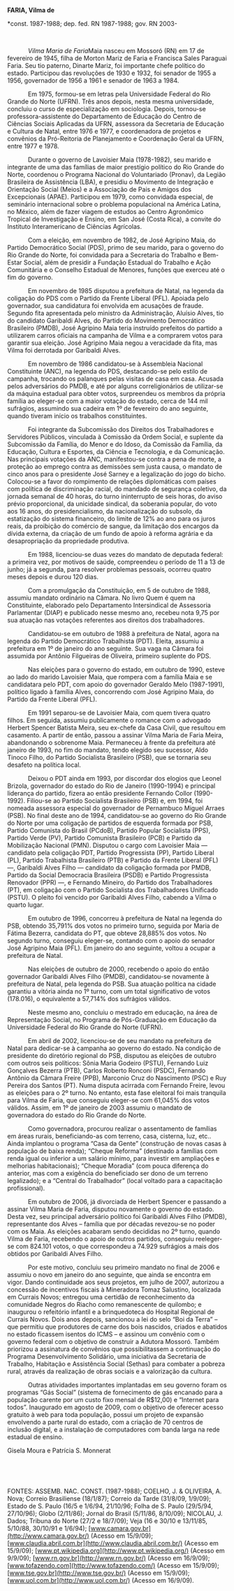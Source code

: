 **FARIA, Vilma de**

\*const. 1987-1988; dep. fed. RN 1987-1988; gov. RN 2003-

 

            *Vilma Maria de Faria*Maia nasceu em Mossoró (RN) em 17 de
fevereiro de 1945, filha de Morton Mariz de Faria e Francisca Sales
Paraguai Faria. Seu tio paterno, Dinarte Mariz, foi importante chefe
político do estado. Participou das revoluções de 1930 e 1932, foi
senador de 1955 a 1956, governador de 1956 a 1961 e senador de 1963 a
1984.

            Em 1975, formou-se em letras pela Universidade Federal do
Rio Grande do Norte (UFRN). Três anos depois, nesta mesma universidade,
concluiu o curso de especialização em sociologia. Depois, tornou-se
professora-assistente do Departamento de Educação do Centro de Ciências
Sociais Aplicadas da UFRN, assessora da Secretaria de Educação e Cultura
de Natal, entre 1976 e 1977, e coordenadora de projetos e convênios da
Pró-Reitoria de Planejamento e Coordenação Geral da UFRN, entre 1977 e
1978.

            Durante o governo de Lavoisier Maia (1978-1982), seu marido
e integrante de uma das famílias de maior prestígio político do Rio
Grande do Norte, coordenou o Programa Nacional do Voluntariado (Pronav),
da Legião Brasileira de Assistência (LBA), e presidiu o Movimento de
Integração e Orientação Social (Meios) e a Associação de Pais e Amigos
dos Excepcionais (APAE). Participou em 1979, como convidada especial, de
seminário internacional sobre o problema populacional na América Latina,
no México, além de fazer viagem de estudos ao Centro Agronômico Tropical
de Investigação e Ensino, em San José (Costa Rica), a convite do
Instituto Interamericano de Ciências Agrícolas.

            Com a eleição, em novembro de 1982, de José Agripino Maia,
do Partido Democrático Social (PDS), primo de seu marido, para o governo
do Rio Grande do Norte, foi convidada para a Secretaria do Trabalho e
Bem-Estar Social, além de presidir a Fundação Estadual do Trabalho e
Ação Comunitária e o Conselho Estadual de Menores, funções que exerceu
até o fim do governo.

            Em novembro de 1985 disputou a prefeitura de Natal, na
legenda da coligação do PDS com o Partido da Frente Liberal (PFL).
Apoiada pelo governador, sua candidatura foi envolvida em acusações de
fraude. Segundo fita apresentada pelo ministro da Administração, Aluísio
Alves, tio do candidato Garibaldi Alves, do Partido do Movimento
Democrático Brasileiro (PMDB), José Agripino Maia teria instruído
prefeitos do partido a utilizarem carros oficiais na campanha de Vilma e
a comprarem votos para garantir sua eleição. José Agripino Maia negou a
veracidade da fita, mas Vilma foi derrotada por Garibaldi Alves.

            Em novembro de 1986 candidatou-se à Assembleia Nacional
Constituinte (ANC), na legenda do PDS, destacando-se pelo estilo de
campanha, trocando os palanques pelas visitas de casa em casa. Acusada
pelos adversários do PMDB, e até por alguns correligionários de
utilizar-se da máquina estadual para obter votos, surpreendeu os membros
da própria família ao eleger-se com a maior votação do estado, cerca de
144 mil sufrágios, assumindo sua cadeira em 1º de fevereiro do ano
seguinte, quando tiveram início os trabalhos constituintes.

            Foi integrante da Subcomissão dos Direitos dos Trabalhadores
e Servidores Públicos, vinculada à Comissão da Ordem Social, e suplente
da Subcomissão da Família, do Menor e do Idoso, da Comissão da Família,
da Educação, Cultura e Esportes, da Ciência e Tecnologia, e da
Comunicação. Nas principais votações da ANC, manifestou-se contra a pena
de morte, a proteção ao emprego contra as demissões sem justa causa, o
mandato de cinco anos para o presidente José Sarney e a legalização do
jogo do bicho. Colocou-se a favor do rompimento de relações diplomáticas
com países com política de discriminação racial, do mandado de segurança
coletivo, da jornada semanal de 40 horas, do turno ininterrupto de seis
horas, do aviso prévio proporcional, da unicidade sindical, da soberania
popular, do voto aos 16 anos, do presidencialismo, da nacionalização do
subsolo, da estatização do sistema financeiro, do limite de 12% ao ano
para os juros reais, da proibição do comércio de sangue, da limitação
dos encargos da dívida externa, da criação de um fundo de apoio à
reforma agrária e da desapropriação da propriedade produtiva.

            Em 1988, licenciou-se duas vezes do mandato de deputada
federal: a primeira vez, por motivos de saúde, compreendeu o período de
11 a 13 de junho; já a segunda, para resolver problemas pessoais,
ocorreu quatro meses depois e durou 120 dias.

            Com a promulgação da Constituição, em 5 de outubro de 1988,
assumiu mandato ordinário na Câmara. No livro Quem é quem na
Constituinte, elaborado pelo Departamento Intersindical de Assessoria
Parlamentar (DIAP) e publicado nesse mesmo ano, recebeu nota 9,75 por
sua atuação nas votações referentes aos direitos dos trabalhadores.

            Candidatou-se em outubro de 1988 à prefeitura de Natal,
agora na legenda do Partido Democrático Trabalhista (PDT). Eleita,
assumiu a prefeitura em 1º de janeiro do ano seguinte. Sua vaga na
Câmara foi assumida por Antônio Filgueiras de Oliveira, primeiro
suplente do PDS. 

            Nas eleições para o governo do estado, em outubro de 1990,
esteve ao lado do marido Lavoisier Maia, que rompera com a família Maia
e se candidatara pelo PDT, com apoio do governador Geraldo Melo
(1987-1991), político ligado à família Alves, concorrendo com José
Agripino Maia, do Partido da Frente Liberal (PFL).

            Em 1991 separou-se de Lavoisier Maia, com quem tivera quatro
filhos. Em seguida, assumiu publicamente o romance com o advogado
Herbert Spencer Batista Meira, seu ex-chefe da Casa Civil, que resultou
em casamento. A partir de então, passou a assinar Vilma Maria de Faria
Meira, abandonando o sobrenome Maia. Permaneceu à frente da prefeitura
até janeiro de 1993, no fim do mandato, tendo elegido seu sucessor, Aldo
Tinoco Filho, do Partido Socialista Brasileiro (PSB), que se tornaria
seu desafeto na política local.

            Deixou o PDT ainda em 1993, por discordar dos elogios que
Leonel Brizola, governador do estado do Rio de Janeiro (1990-1994) e
principal liderança do partido, fizera ao então presidente Fernando
Collor (1990-1992). Filiou-se ao Partido Socialista Brasileiro (PSB) e,
em 1994, foi nomeada assessora especial do governador de Pernambuco
Miguel Arraes (PSB). No final deste ano de 1994, candidatou-se ao
governo do Rio Grande do Norte por uma coligação de partidos de esquerda
formada por PSB, Partido Comunista do Brasil (PCdoB), Partido Popular
Socialista (PPS), Partido Verde (PV), Partido Comunista Brasileiro (PCB)
e Partido da Mobilização Nacional (PMN). Disputou o cargo com Lavoisier
Maia — candidato pela coligação PDT, Partido Progressista (PP), Partido
Liberal (PL), Partido Trabalhista Brasileiro (PTB) e Partido da Frente
Liberal (PFL) —, Garibaldi Alves Filho — candidato da coligação formada
por PMDB, Partido da Social Democracia Brasileira (PSDB) e Partido
Progressista Renovador (PPR) —, e Fernando Mineiro, do Partido dos
Trabalhadores (PT), em coligação com o Partido Socialista dos
Trabalhadores Unificado (PSTU). O pleito foi vencido por Garibaldi Alves
Filho, cabendo a Vilma o quarto lugar.

            Em outubro de 1996, concorreu à prefeitura de Natal na
legenda do PSB, obtendo 35,791% dos votos no primeiro turno, seguida por
Maria de Fátima Bezerra, candidata do PT, que obteve 28,885% dos votos.
No segundo turno, conseguiu eleger-se, contando com o apoio do senador
José Agripino Maia (PFL). Em janeiro do ano seguinte, voltou a ocupar a
prefeitura de Natal.

            Nas eleições de outubro de 2000, recebendo o apoio do então
governador Garibaldi Alves Filho (PMDB), candidatou-se novamente à
prefeitura de Natal, pela legenda do PSB. Sua atuação política na cidade
garantiu a vitória ainda no 1º turno, com um total significativo de
votos (178.016), o equivalente a 57,714% dos sufrágios válidos.

            Neste mesmo ano, concluiu o mestrado em educação, na área de
Representação Social, no Programa de Pós-Graduação em Educação da
Universidade Federal do Rio Grande do Norte (UFRN).

            Em abril de 2002, licenciou-se de seu mandato na prefeitura
de Natal para dedicar-se à campanha ao governo do estado. Na condição de
presidente do diretório regional do PSB, disputou as eleições de outubro
com outros seis políticos: Sônia Maria Godeiro (PSTU), Fernando Luiz
Gonçalves Bezerra (PTB), Carlos Roberto Ronconi (PSDC), Fernando Antônio
da Câmara Freire (PPB), Marconio Cruz do Nascimento (PSC) e Ruy Pereira
dos Santos (PT). Numa disputa acirrada com Fernando Freire, levou as
eleições para o 2º turno. No entanto, esta fase eleitoral foi mais
tranquila para Vilma de Faria, que conseguiu eleger-se com 61,045% dos
votos válidos. Assim, em 1º de janeiro de 2003 assumiu o mandato de
governadora do estado do Rio Grande do Norte.

            Como governadora, procurou realizar o assentamento de
famílias em áreas rurais, beneficiando-as com terreno, casa, cisterna,
luz, etc.. Ainda implantou o programa “Casa da Gente” (construção de
novas casas à população de baixa renda); “Cheque Reforma” (destinado a
famílias com renda igual ou inferior a um salário mínimo, para investir
em ampliações e melhorias habitacionais); “Cheque Moradia” (com pouca
diferença do anterior, mas com a exigência do beneficiado ser dono de um
terreno legalizado); e a “Central do Trabalhador” (local voltado para a
capacitação profissional).

            Em outubro de 2006, já divorciada de Herbert Spencer e
passando a assinar Vilma Maria de Faria, disputou novamente o governo do
estado. Desta vez, seu principal adversário político foi Garibaldi Alves
Filho (PMDB), representante dos Alves – família que por décadas
revezou-se no poder com os Maia. As eleições acabaram sendo decididas no
2º turno, quando Vilma de Faria, recebendo o apoio de outros partidos,
conseguiu reeleger-se com 824.101 votos, o que correspondeu a 74.929
sufrágios a mais dos obtidos por Garibaldi Alves Filho.

            Por este motivo, concluiu seu primeiro mandato no final de
2006 e assumiu o novo em janeiro do ano seguinte, que ainda se encontra
em vigor. Dando continuidade aos seus projetos, em julho de 2007,
autorizou a concessão de incentivos fiscais à Mineradora Tomaz
Salustino, localizada em Currais Novos; entregou uma certidão de
reconhecimento da comunidade Negros do Riacho como remanescente de
quilombo; e inaugurou o refeitório infantil e a brinquedoteca do
Hospital Regional de Currais Novos. Dois anos depois, sancionou a lei do
selo “Boi da Terra” – que permitiu que produtores de carne dos bois
nascidos, criados e abatidos no estado ficassem isentos do ICMS – e
assinou um convênio com o governo federal com o objetivo de construir a
Adutora Mossoró. Também priorizou a assinatura de convênios que
possibilitassem a continuação do Programa Desenvolvimento Solidário, uma
iniciativa da Secretaria de Trabalho, Habitação e Assistência Social
(Sethas) para combater a pobreza rural, através da realização de obras
sociais e a valorização da cultura.    

            Outras atividades importantes implantadas em seu governo
foram os programas “Gás Social” (sistema de fornecimento de gás encanado
para a população carente por um custo fixo mensal de R\$12,00) e
“Internet para todos”. Inaugurado em agosto de 2009, com o objetivo de
oferecer acesso gratuito à web para toda população, possui um projeto de
expansão envolvendo a parte rural do estado, com a criação de 70 centros
de inclusão digital, e a instalação de computadores com banda larga na
rede estadual de ensino.

Gisela Moura e Patrícia S. Monnerat

 

 

FONTES: ASSEMB. NAC. CONST. (1987-1988); COELHO, J. & OLIVEIRA, A. Nova;
Correio Brasiliense (18/1/87); Correio da Tarde (31/8/09, 1/9/09);
Estado de S. Paulo (16/5 e 1/6/94, 21/10/96; Folha de S. Paulo (29/5/94,
27/10/96); Globo (2/11/86); Jornal do Brasil (5/11/86, 8/10/09);
NICOLAU, J. Dados; Tribuna do Norte (27/2 e 18/7/09); Veja (16 e 30/10 e
13/11/85, 5/10/88, 30/10/91 e 1/6/94);
[www.camara.gov.br](http://www.camara.gov.br/) (Acesso em 15/9/09);
[www.claudia.abril.com.br](http://www.claudia.abril.com.br/) (Acesso em
15/9/09); [www.pt.wikipedia.org](http://www.pt.wikipedia.org/) (Acesso
em 9/9/09); [www.rn.gov.br](http://www.rn.gov.br/) (Acesso em 16/9/09);
[www.tofazendo.com](http://www.tofazendo.com/) (Acesso em 15/9/09);
[www.tse.gov.br](http://www.tse.gov.br/) (Acesso em 15/9/09);
[www.uol.com.br](http://www.uol.com.br/) (Acesso em 16/9/09).
